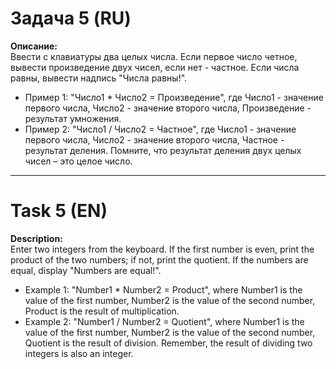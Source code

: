 # Задача 5 (RU)

**Описание:**  
Ввести с клавиатуры два целых числа. Если первое число четное, вывести произведение двух чисел, если нет - частное. Если числа равны, вывести надпись "Числа равны!".

- Пример 1: "Число1 * Число2 = Произведение", где Число1 - значение первого числа, Число2 - значение второго числа, Произведение - результат умножения.
- Пример 2: "Число1 / Число2 = Частное", где Число1 - значение первого числа, Число2 - значение второго числа, Частное - результат деления. Помните, что результат деления двух целых чисел – это целое число.

---

# Task 5 (EN)

**Description:**  
Enter two integers from the keyboard. If the first number is even, print the product of the two numbers; if not, print the quotient. If the numbers are equal, display "Numbers are equal!".

- Example 1: "Number1 * Number2 = Product", where Number1 is the value of the first number, Number2 is the value of the second number, Product is the result of multiplication.
- Example 2: "Number1 / Number2 = Quotient", where Number1 is the value of the first number, Number2 is the value of the second number, Quotient is the result of division. Remember, the result of dividing two integers is also an integer.
